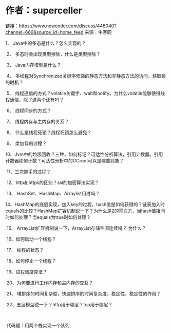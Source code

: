 # 作者：superceller

链接：https://www.nowcoder.com/discuss/448040?channel=666&source_id=home_feed
来源：牛客网



1、 Java中的多态是什么？怎么实现的？  

​		2、 多态时会出现类型擦除，什么是类型擦除？  

​		3、 Java内存模型是什么？  

​		4、 多线程对Synchronized关键字修饰的静态方法和非静态方法的访问，获取锁的时机？  

​		5、 线程通信的方式？volatile关键字、wait和notify。为什么volatile能够使得线程通信，除了这两个还有吗？  

​		6、 线程同步的方式？  

​		7、 线程内存与主内存的关系？  

​		8、 什么是线程死锁？线程死锁怎么避免？  

​		9、 类加载的过程？  

​		10、Jvm中的垃圾回收？三种，如何标记？可达性分析算法，引用计数器。引用计数器如何计数？可达性分析中的GCroot可以是哪些对象？  

​		11、三次握手的过程？  

​		12、http和https的区别？ssl的加密算法实现？  

​		13、 HashSet、HashMap、Arraylist用过吗？  

​		14、HashMap的底层实现，加入key的过程，hash值是如何获得的？链表加入时equals的比较？HashMap扩容机制说一下？为什么是2的幂次方，当hash值相同时如何处理？当equals为true时如何处理？  

​		15、 ArrayList扩容机制说一下，ArrayList存储空间连续吗？ 为什么？  

​		16、如何启动一个线程？  

​		17、 线程的状态？  

​		18、如何停止一个线程？  

​		19、进程调度算法？  

​		20、为何要进行工作内存和主内存的交互？  

​		21、 堆排序的时间复杂度，快速排序的时间复杂度，稳定性，稳定性的作用？  

​		22、五层模型说一下？http用于哪层？tcp用于哪层？  

​		  

​		代码题：用两个栈实现一个队列